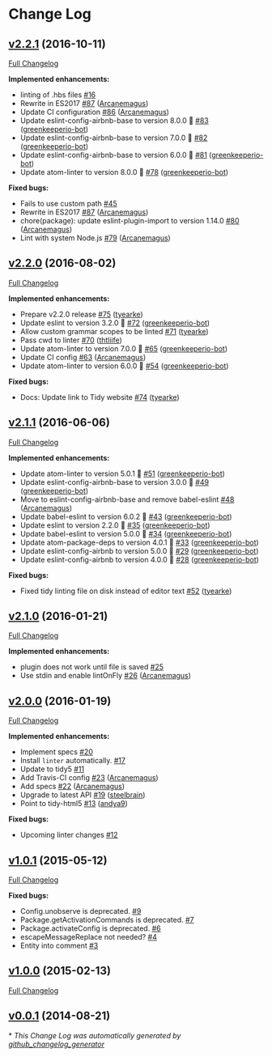 # Change Log

## [v2.2.1](https://github.com/AtomLinter/linter-tidy/tree/v2.2.1) (2016-10-11)
[Full Changelog](https://github.com/AtomLinter/linter-tidy/compare/v2.2.0...v2.2.1)

**Implemented enhancements:**

- linting of .hbs files [\#16](https://github.com/AtomLinter/linter-tidy/issues/16)
- Rewrite in ES2017 [\#87](https://github.com/AtomLinter/linter-tidy/pull/87) ([Arcanemagus](https://github.com/Arcanemagus))
- Update CI configuration [\#86](https://github.com/AtomLinter/linter-tidy/pull/86) ([Arcanemagus](https://github.com/Arcanemagus))
- Update eslint-config-airbnb-base to version 8.0.0 🚀 [\#83](https://github.com/AtomLinter/linter-tidy/pull/83) ([greenkeeperio-bot](https://github.com/greenkeeperio-bot))
- Update eslint-config-airbnb-base to version 7.0.0 🚀 [\#82](https://github.com/AtomLinter/linter-tidy/pull/82) ([greenkeeperio-bot](https://github.com/greenkeeperio-bot))
- Update eslint-config-airbnb-base to version 6.0.0 🚀 [\#81](https://github.com/AtomLinter/linter-tidy/pull/81) ([greenkeeperio-bot](https://github.com/greenkeeperio-bot))
- Update atom-linter to version 8.0.0 🚀 [\#78](https://github.com/AtomLinter/linter-tidy/pull/78) ([greenkeeperio-bot](https://github.com/greenkeeperio-bot))

**Fixed bugs:**

- Fails to use custom path [\#45](https://github.com/AtomLinter/linter-tidy/issues/45)
- Rewrite in ES2017 [\#87](https://github.com/AtomLinter/linter-tidy/pull/87) ([Arcanemagus](https://github.com/Arcanemagus))
- chore\(package\): update eslint-plugin-import to version 1.14.0 [\#80](https://github.com/AtomLinter/linter-tidy/pull/80) ([Arcanemagus](https://github.com/Arcanemagus))
- Lint with system Node.js [\#79](https://github.com/AtomLinter/linter-tidy/pull/79) ([Arcanemagus](https://github.com/Arcanemagus))

## [v2.2.0](https://github.com/AtomLinter/linter-tidy/tree/v2.2.0) (2016-08-02)
[Full Changelog](https://github.com/AtomLinter/linter-tidy/compare/v2.1.1...v2.2.0)

**Implemented enhancements:**

- Prepare v2.2.0 release [\#75](https://github.com/AtomLinter/linter-tidy/pull/75) ([tyearke](https://github.com/tyearke))
- Update eslint to version 3.2.0 🚀 [\#72](https://github.com/AtomLinter/linter-tidy/pull/72) ([greenkeeperio-bot](https://github.com/greenkeeperio-bot))
- Allow custom grammar scopes to be linted [\#71](https://github.com/AtomLinter/linter-tidy/pull/71) ([tyearke](https://github.com/tyearke))
- Pass cwd to linter [\#70](https://github.com/AtomLinter/linter-tidy/pull/70) ([thtliife](https://github.com/thtliife))
- Update atom-linter to version 7.0.0 🚀 [\#65](https://github.com/AtomLinter/linter-tidy/pull/65) ([greenkeeperio-bot](https://github.com/greenkeeperio-bot))
- Update CI config [\#63](https://github.com/AtomLinter/linter-tidy/pull/63) ([Arcanemagus](https://github.com/Arcanemagus))
- Update atom-linter to version 6.0.0 🚀 [\#54](https://github.com/AtomLinter/linter-tidy/pull/54) ([greenkeeperio-bot](https://github.com/greenkeeperio-bot))

**Fixed bugs:**

- Docs: Update link to Tidy website [\#74](https://github.com/AtomLinter/linter-tidy/pull/74) ([tyearke](https://github.com/tyearke))

## [v2.1.1](https://github.com/AtomLinter/linter-tidy/tree/v2.1.1) (2016-06-06)
[Full Changelog](https://github.com/AtomLinter/linter-tidy/compare/v2.1.0...v2.1.1)

**Implemented enhancements:**

- Update atom-linter to version 5.0.1 🚀 [\#51](https://github.com/AtomLinter/linter-tidy/pull/51) ([greenkeeperio-bot](https://github.com/greenkeeperio-bot))
- Update eslint-config-airbnb-base to version 3.0.0 🚀 [\#49](https://github.com/AtomLinter/linter-tidy/pull/49) ([greenkeeperio-bot](https://github.com/greenkeeperio-bot))
- Move to eslint-config-airbnb-base and remove babel-eslint [\#48](https://github.com/AtomLinter/linter-tidy/pull/48) ([Arcanemagus](https://github.com/Arcanemagus))
- Update babel-eslint to version 6.0.2 🚀 [\#43](https://github.com/AtomLinter/linter-tidy/pull/43) ([greenkeeperio-bot](https://github.com/greenkeeperio-bot))
- Update eslint to version 2.2.0 🚀 [\#35](https://github.com/AtomLinter/linter-tidy/pull/35) ([greenkeeperio-bot](https://github.com/greenkeeperio-bot))
- Update babel-eslint to version 5.0.0 🚀 [\#34](https://github.com/AtomLinter/linter-tidy/pull/34) ([greenkeeperio-bot](https://github.com/greenkeeperio-bot))
- Update atom-package-deps to version 4.0.1 🚀 [\#33](https://github.com/AtomLinter/linter-tidy/pull/33) ([greenkeeperio-bot](https://github.com/greenkeeperio-bot))
- Update eslint-config-airbnb to version 5.0.0 🚀 [\#29](https://github.com/AtomLinter/linter-tidy/pull/29) ([greenkeeperio-bot](https://github.com/greenkeeperio-bot))
- Update eslint-config-airbnb to version 4.0.0 🚀 [\#28](https://github.com/AtomLinter/linter-tidy/pull/28) ([greenkeeperio-bot](https://github.com/greenkeeperio-bot))

**Fixed bugs:**

- Fixed tidy linting file on disk instead of editor text [\#52](https://github.com/AtomLinter/linter-tidy/pull/52) ([tyearke](https://github.com/tyearke))

## [v2.1.0](https://github.com/AtomLinter/linter-tidy/tree/v2.1.0) (2016-01-21)
[Full Changelog](https://github.com/AtomLinter/linter-tidy/compare/v2.0.0...v2.1.0)

**Implemented enhancements:**

- plugin does not work until file is saved [\#25](https://github.com/AtomLinter/linter-tidy/issues/25)
- Use stdin and enable lintOnFly [\#26](https://github.com/AtomLinter/linter-tidy/pull/26) ([Arcanemagus](https://github.com/Arcanemagus))

## [v2.0.0](https://github.com/AtomLinter/linter-tidy/tree/v2.0.0) (2016-01-19)
[Full Changelog](https://github.com/AtomLinter/linter-tidy/compare/v1.0.1...v2.0.0)

**Implemented enhancements:**

- Implement specs [\#20](https://github.com/AtomLinter/linter-tidy/issues/20)
- Install `linter` automatically. [\#17](https://github.com/AtomLinter/linter-tidy/issues/17)
- Update to tidy5 [\#11](https://github.com/AtomLinter/linter-tidy/issues/11)
- Add Travis-CI config [\#23](https://github.com/AtomLinter/linter-tidy/pull/23) ([Arcanemagus](https://github.com/Arcanemagus))
- Add specs [\#22](https://github.com/AtomLinter/linter-tidy/pull/22) ([Arcanemagus](https://github.com/Arcanemagus))
- Upgrade to latest API [\#19](https://github.com/AtomLinter/linter-tidy/pull/19) ([steelbrain](https://github.com/steelbrain))
- Point to tidy-html5 [\#13](https://github.com/AtomLinter/linter-tidy/pull/13) ([andya9](https://github.com/andya9))

**Fixed bugs:**

- Upcoming linter changes [\#12](https://github.com/AtomLinter/linter-tidy/issues/12)

## [v1.0.1](https://github.com/AtomLinter/linter-tidy/tree/v1.0.1) (2015-05-12)
[Full Changelog](https://github.com/AtomLinter/linter-tidy/compare/v1.0.0...v1.0.1)

**Fixed bugs:**

- Config.unobserve is deprecated. [\#9](https://github.com/AtomLinter/linter-tidy/issues/9)
- Package.getActivationCommands is deprecated. [\#7](https://github.com/AtomLinter/linter-tidy/issues/7)
- Package.activateConfig is deprecated. [\#6](https://github.com/AtomLinter/linter-tidy/issues/6)
- escapeMessageReplace not needed? [\#4](https://github.com/AtomLinter/linter-tidy/issues/4)
- Entity into comment [\#3](https://github.com/AtomLinter/linter-tidy/issues/3)

## [v1.0.0](https://github.com/AtomLinter/linter-tidy/tree/v1.0.0) (2015-02-13)
[Full Changelog](https://github.com/AtomLinter/linter-tidy/compare/v0.0.1...v1.0.0)

## [v0.0.1](https://github.com/AtomLinter/linter-tidy/tree/v0.0.1) (2014-08-21)


\* *This Change Log was automatically generated by [github_changelog_generator](https://github.com/skywinder/Github-Changelog-Generator)*
